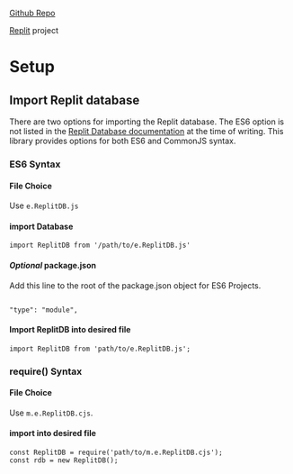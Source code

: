 [Github Repo](https://github.com/GeorgeSchafer/ReplitDB)

[Replit](https://replit.com/@GeorgeSchafer/ReplitDB) project

# Setup

## Import Replit database

There are two options for importing the Replit database. The ES6 option is not listed in the [Replit Database documentation](https://docs.replit.com/hosting/databases/replit-database) at the time of writing. This library provides options for both ES6 and CommonJS syntax.

### ES6 Syntax

#### File Choice

Use `e.ReplitDB.js`

#### import Database

```
import ReplitDB from '/path/to/e.ReplitDB.js'
```

#### *Optional* package.json

Add this line to the root of the package.json object for ES6 Projects.

```

"type": "module",
```

#### Import ReplitDB into desired file

```
import ReplitDB from 'path/to/e.ReplitDB.js';
```

### require() Syntax

#### File Choice

Use `m.e.ReplitDB.cjs`.

#### import into desired file

```
const ReplitDB = require('path/to/m.e.ReplitDB.cjs');
const rdb = new ReplitDB();
```
